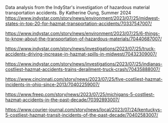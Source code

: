 Data analysis from the IndyStar's investigation of hazardous material transportation accidents.
By Katherine Oung, Summer 2024
https://www.indystar.com/story/news/environment/2023/07/25/midwest-states-in-top-20-for-hazmat-transportation-accidents/70337547007/

https://www.indystar.com/story/news/environment/2023/07/25/6-things-to-know-about-the-transportation-of-hazardous-materials/70440687007/

https://www.indystar.com/story/news/investigations/2023/07/25/truck-accidents-driving-increase-in-hazmat-spills-in-midwest/70432309007/

https://www.indystar.com/story/news/investigations/2023/07/25/indianas-costliest-hazmat-accidents-trains-derailment-truck-crash/70435888007/

https://www.cincinnati.com/story/news/2023/07/25/five-costliest-hazmat-incidents-in-ohio-since-2013/70402259007/

https://www.freep.com/story/news/2023/07/25/michigans-5-costliest-hazmat-accidents-in-the-past-decade/70392893007/

https://www.courier-journal.com/story/news/local/2023/07/24/kentuckys-5-costliest-hazmat-transit-incidents-of-the-past-decade/70402583007/
